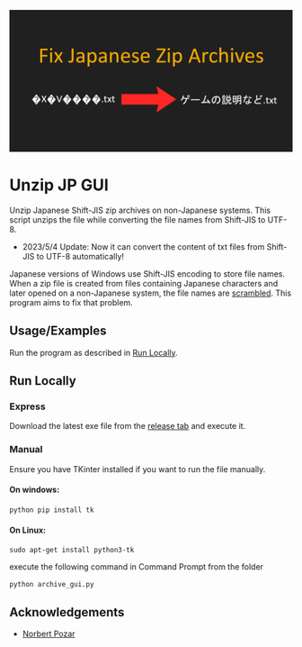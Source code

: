 ![banner](banner.png)

# Unzip JP GUI

Unzip Japanese Shift-JIS zip archives on non-Japanese systems. This script unzips the file while converting the file names from Shift-JIS to UTF-8.

- 2023/5/4 Update: Now it can convert the content of txt files from Shift-JIS to UTF-8 automatically!

Japanese versions of Windows use Shift-JIS encoding to store file names. When a zip file is created from files containing Japanese characters and later opened on a non-Japanese system, the file names are [scrambled](https://en.wikipedia.org/wiki/Mojibake). This program aims to fix that problem.


## Usage/Examples

Run the program as described in [Run Locally](#run-locally).

  
## Run Locally

### Express

Download the latest exe file from the [release tab](https://github.com/saberzero1/unzip-jp-gui/releases) and execute it.

### Manual

Ensure you have TKinter installed if you want to run the file manually.

#### On windows:

```
python pip install tk
```

#### On Linux:

```
sudo apt-get install python3-tk 
```

execute the following command in Command Prompt from the folder
```
python archive_gui.py
```
## Acknowledgements

 - [Norbert Pozar](https://github.com/rekka/unzip-jp)
